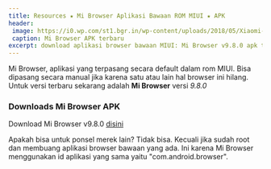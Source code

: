 ```yaml
---
title: Resources ★ Mi Browser Aplikasi Bawaan ROM MIUI ★ APK
header:
 image: https://i0.wp.com/st1.bgr.in/wp-content/uploads/2018/05/Xiaomi-MIUI-10-feat.jpg?resize=600,300
 caption: Mi Browser APK terbaru
excerpt: download aplikasi browser bawaan MIUI: Mi Browser v9.8.0 apk terbaru
---
```

Mi Browser, aplikasi yang terpasang secara default dalam rom MIUI. Bisa dipasang secara manual jika karena satu atau lain hal browser ini hilang. Untuk versi terbaru sekarang adalah **Mi Browser** versi _9.8.0_

### Downloads Mi Browser APK

Download Mi Browser v9.8.0 [disini](https://mi.knoacc.org/dl/pcloud?code=XZY4xf7ZTAyEJev3pn0xFNs5uoMPuHoAmrjy&size=35.2MB&name=MiBrowserV9.8.0.apk)

Apakah bisa untuk ponsel merek lain? Tidak bisa. Kecuali jika sudah root dan membuang aplikasi browser bawaan yang ada. Ini karena Mi Browser menggunakan id aplikasi yang sama yaitu "com.android.browser".


